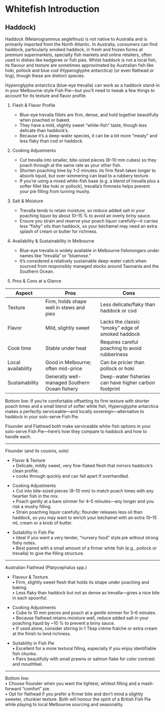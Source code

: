 # Whitefish Introduction #

## Haddock)
Haddock (Melanogrammus aeglefinus) is not native to Australia and is primarily imported from the North Atlantic. In Australia, consumers can find haddock, particularly smoked haddock, in fresh and frozen forms at premium supermarkets, specialty fish markets and online retailers, often used in dishes like kedgeree or fish pies. Whilst haddock is not a local fish, its flavour and texture are sometimes approximated by Australian fish like hoki, pollock and blue cod (Hyperoglyphe antarctica) (or even flathead or ling), though these are distinct species.  

Hyperoglyphe antarctica (blue-eye trevalla) can work as a haddock stand-in in your Melbourne-style Fish Pie—but you’ll need to tweak a few things to account for its texture and flavor profile.

1. Flesh & Flavor Profile  
   - Blue-eye trevalla fillets are firm, dense, and hold together beautifully when poached or baked.  
   - They have a mild, slightly sweet “white-fish” taste, though less delicate than haddock’s.  
   - Because it’s a deep-water species, it can be a bit more “meaty” and less flaky than cod or haddock.

2. Cooking Adjustments  
   - Cut trevalla into smaller, bite-sized pieces (8–10 mm cubes) so they poach through at the same rate as your other fish.  
   - Shorten poaching time by 1–2 minutes: its firm flesh takes longer to absorb liquid, but over-simmering can lead to a rubbery texture.  
   - If you’re using a mixed white-fish base (e.g. a blend of trevalla plus a softer fillet like hoki or pollock), trevalla’s firmness helps prevent your pie filling from turning mushy.

3. Salt & Moisture  
   - Trevalla tends to retain moisture, so reduce added salt in your poaching liquor by about 10–15 % to avoid an overly briny sauce.  
   - Ensure you strain and reserve your poach liquor carefully—it carries less “fishy” oils than haddock, so your béchamel may need an extra splash of cream or butter for richness.

4. Availability & Sustainability in Melbourne  
   - Blue-eye trevalla is widely available in Melbourne fishmongers under names like “trevalla” or “bluenose.”  
   - It’s considered a relatively sustainable deep-water catch when sourced from responsibly managed stocks around Tasmania and the Southern Ocean.

5. Pros & Cons at a Glance

| Aspect                 | Pros                                                   | Cons                                                 |
|------------------------|--------------------------------------------------------|------------------------------------------------------|
| Texture                | Firm, holds shape well in stews and pies               | Less delicate/flaky than haddock or cod              |
| Flavor                 | Mild, slightly sweet                                   | Lacks the classic “smoky” edge of smoked haddock     |
| Cook time              | Stable under heat                                      | Requires careful poaching to avoid rubberiness       |
| Local availability     | Good in Melbourne; often mid-price                     | Can be pricier than pollock or hoki                  |
| Sustainability         | Generally well-managed Southern Ocean fishery          | Deep-water fisheries can have higher carbon footprint|

Bottom line: If you’re comfortable offsetting its firm texture with shorter poach times and a small blend of softer white fish, Hyperoglyphe antarctica makes a perfectly serviceable—and locally sovereign—alternative to haddock in your solo-serve Fish Pie.

Flounder and Flathead both make serviceable white-fish options in your solo-serve Fish Pie—here’s how they compare to haddock and how to handle each.  

---

Flounder (and its cousins, sole)
- Flavor & Texture  
  • Delicate, mildly sweet, very fine-flaked flesh that mirrors haddock’s clean profile.  
  • cooks through quickly and can fall apart if overhandled.  

- Cooking Adjustments  
  • Cut into bite-sized pieces (8–10 mm) to match poach times with any heartier fish in the mix.  
  • Poach gently at a bare simmer for 4–5 minutes—any longer and you risk a mushy filling.  
  • Strain poaching liquor carefully; ﬂounder releases less oil than haddock, so you may want to enrich your béchamel with an extra 10–15 mL cream or a knob of butter.  

- Suitability in Fish Pie  
  • Ideal if you want a very tender, “nursery food” style pie without strong fishy notes.  
  • Best paired with a small amount of a firmer white fish (e.g., pollock or trevalla) to give the filling structure.  

---

Australian Flathead (Platycephalus spp.)
- Flavour & Texture  
  • Firm, slightly sweet flesh that holds its shape under poaching and baking.  
  • Less flaky than haddock but not as dense as trevalla—gives a nice bite in each spoonful.  

- Cooking Adjustments  
  • Cube to 10 mm pieces and poach at a gentle simmer for 5–6 minutes.  
  • Because flathead retains moisture well, reduce added salt in your poaching liquid by ~10 % to prevent a briny sauce.  
  • If used alone, consider stirring in 1 Tbsp crème fraîche or extra cream at the finish to lend richness.  

- Suitability in Fish Pie  
  • Excellent for a more textural filling, especially if you enjoy identifiable fish chunks.  
  • Pairs beautifully with small prawns or salmon flake for color contrast and mouthfeel.  

---

Bottom line:  
• Choose flounder when you want the lightest, whitest filling and a mash-forward “comfort” pie.  
• Opt for flathead if you prefer a firmer bite and don’t mind a slightly sweeter, chunkier texture. Both will honour the spirit of a British Fish Pie while playing to local Melbourne sourcing and seasonality.

